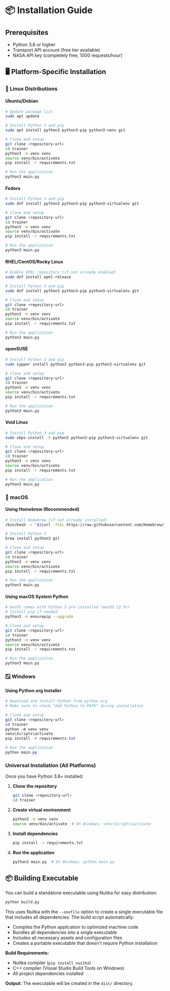 # 📦 Installation Guide

## Prerequisites

- Python 3.8 or higher
- Transport API account (free tier available)
- NASA API key (completely free, 1000 requests/hour)

## 🖥️ Platform-Specific Installation

### 🐧 Linux Distributions

#### Ubuntu/Debian
```bash
# Update package list
sudo apt update

# Install Python 3 and pip
sudo apt install python3 python3-pip python3-venv git

# Clone and setup
git clone <repository-url>
cd trainer
python3 -m venv venv
source venv/bin/activate
pip install -r requirements.txt

# Run the application
python3 main.py
```

#### Fedora
```bash
# Install Python 3 and pip
sudo dnf install python3 python3-pip python3-virtualenv git

# Clone and setup
git clone <repository-url>
cd trainer
python3 -m venv venv
source venv/bin/activate
pip install -r requirements.txt

# Run the application
python3 main.py
```

#### RHEL/CentOS/Rocky Linux
```bash
# Enable EPEL repository (if not already enabled)
sudo dnf install epel-release

# Install Python 3 and pip
sudo dnf install python3 python3-pip python3-virtualenv git

# Clone and setup
git clone <repository-url>
cd trainer
python3 -m venv venv
source venv/bin/activate
pip install -r requirements.txt

# Run the application
python3 main.py
```

#### openSUSE
```bash
# Install Python 3 and pip
sudo zypper install python3 python3-pip python3-virtualenv git

# Clone and setup
git clone <repository-url>
cd trainer
python3 -m venv venv
source venv/bin/activate
pip install -r requirements.txt

# Run the application
python3 main.py
```

#### Void Linux
```bash
# Install Python 3 and pip
sudo xbps-install -S python3 python3-pip python3-virtualenv git

# Clone and setup
git clone <repository-url>
cd trainer
python3 -m venv venv
source venv/bin/activate
pip install -r requirements.txt

# Run the application
python3 main.py
```

### 🍎 macOS

#### Using Homebrew (Recommended)
```bash
# Install Homebrew (if not already installed)
/bin/bash -c "$(curl -fsSL https://raw.githubusercontent.com/Homebrew/install/HEAD/install.sh)"

# Install Python 3
brew install python3 git

# Clone and setup
git clone <repository-url>
cd trainer
python3 -m venv venv
source venv/bin/activate
pip install -r requirements.txt

# Run the application
python3 main.py
```

#### Using macOS System Python
```bash
# macOS comes with Python 3 pre-installed (macOS 12.3+)
# Install pip if needed
python3 -m ensurepip --upgrade

# Clone and setup
git clone <repository-url>
cd trainer
python3 -m venv venv
source venv/bin/activate
pip install -r requirements.txt

# Run the application
python3 main.py
```

### 🪟 Windows

#### Using Python.org Installer
```powershell
# Download and install Python from python.org
# Make sure to check "Add Python to PATH" during installation

# Clone and setup
git clone <repository-url>
cd trainer
python -m venv venv
venv\Scripts\activate
pip install -r requirements.txt

# Run the application
python main.py
```

### Universal Installation (All Platforms)

Once you have Python 3.8+ installed:

1. **Clone the repository**
   ```bash
   git clone <repository-url>
   cd trainer
   ```

2. **Create virtual environment**
   ```bash
   python3 -m venv venv
   source venv/bin/activate  # On Windows: venv\Scripts\activate
   ```

3. **Install dependencies**
   ```bash
   pip install -r requirements.txt
   ```

4. **Run the application**
   ```bash
   python3 main.py  # On Windows: python main.py
   ```

## 📦 Building Executable

You can build a standalone executable using Nuitka for easy distribution:

```bash
python build.py
```

This uses Nuitka with the `--onefile` option to create a single executable file that includes all dependencies. The build script automatically:
- Compiles the Python application to optimized machine code
- Bundles all dependencies into a single executable
- Includes all necessary assets and configuration files
- Creates a portable executable that doesn't require Python installation

**Build Requirements:**
- Nuitka compiler (`pip install nuitka`)
- C++ compiler (Visual Studio Build Tools on Windows)
- All project dependencies installed

**Output:** The executable will be created in the `dist/` directory.